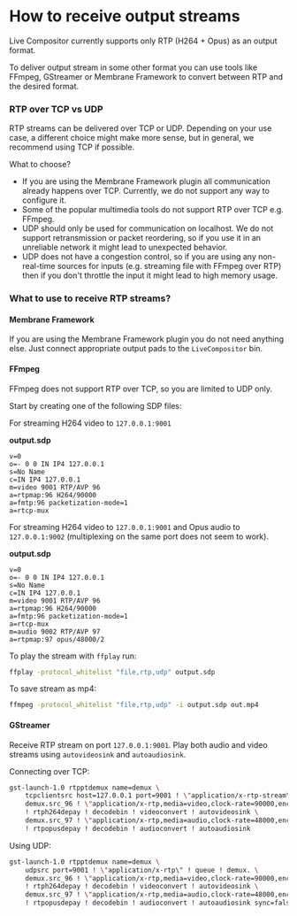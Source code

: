 # How to receive output streams

Live Compositor currently supports only RTP (H264 + Opus) as an output format.

To deliver output stream in some other format you can use tools like FFmpeg, GStreamer or Membrane Framework to convert between RTP and the desired format.

### RTP over TCP vs UDP

RTP streams can be delivered over TCP or UDP. Depending on your use case, a different choice might make more sense, but in general, we recommend using TCP if possible.

What to choose?
- If you are using the Membrane Framework plugin all communication already happens over TCP. Currently, we do not support any way to configure it.
- Some of the popular multimedia tools do not support RTP over TCP e.g. FFmpeg.
- UDP should only be used for communication on localhost. We do not support retransmission or packet reordering, so if you use it in an unreliable network it might lead to unexpected behavior.
- UDP does not have a congestion control, so if you are using any non-real-time sources for inputs (e.g. streaming file with FFmpeg over RTP) then if you don't throttle the input it might lead to high memory usage.

### What to use to receive RTP streams?

#### Membrane Framework

If you are using the Membrane Framework plugin you do not need anything else. Just connect appropriate output pads to the `LiveCompositor` bin.

#### FFmpeg

FFmpeg does not support RTP over TCP, so you are limited to UDP only.

Start by creating one of the following SDP files:

For streaming H264 video to `127.0.0.1:9001`

**output.sdp**
```
v=0
o=- 0 0 IN IP4 127.0.0.1
s=No Name
c=IN IP4 127.0.0.1
m=video 9001 RTP/AVP 96
a=rtpmap:96 H264/90000
a=fmtp:96 packetization-mode=1
a=rtcp-mux
```

For streaming H264 video to `127.0.0.1:9001` and Opus audio to `127.0.0.1:9002` (multiplexing on the same port does not seem to work).

**output.sdp**
```
v=0
o=- 0 0 IN IP4 127.0.0.1
s=No Name
c=IN IP4 127.0.0.1
m=video 9001 RTP/AVP 96
a=rtpmap:96 H264/90000
a=fmtp:96 packetization-mode=1
a=rtcp-mux
m=audio 9002 RTP/AVP 97
a=rtpmap:97 opus/48000/2
```

To play the stream with `ffplay` run:

```bash
ffplay -protocol_whitelist "file,rtp,udp" output.sdp
```

To save stream as mp4:

```bash
ffmpeg -protocol_whitelist "file,rtp,udp" -i output.sdp out.mp4
```

#### GStreamer

Receive RTP stream on port `127.0.0.1:9001`. Play both audio and video streams using `autovideosink`
and `autoaudiosink`.

Connecting over TCP:
```bash
gst-launch-1.0 rtpptdemux name=demux \
    tcpclientsrc host=127.0.0.1 port=9001 ! \"application/x-rtp-stream\" ! rtpstreamdepay ! queue ! demux. \
    demux.src_96 ! \"application/x-rtp,media=video,clock-rate=90000,encoding-name=H264\" ! queue \
    ! rtph264depay ! decodebin ! videoconvert ! autovideosink \
    demux.src_97 ! \"application/x-rtp,media=audio,clock-rate=48000,encoding-name=OPUS\" ! queue \
    ! rtpopusdepay ! decodebin ! audioconvert ! autoaudiosink
```

Using UDP:
```bash
gst-launch-1.0 rtpptdemux name=demux \
    udpsrc port=9001 ! \"application/x-rtp\" ! queue ! demux. \
    demux.src_96 ! \"application/x-rtp,media=video,clock-rate=90000,encoding-name=H264\" ! queue \
    ! rtph264depay ! decodebin ! videoconvert ! autovideosink \
    demux.src_97 ! \"application/x-rtp,media=audio,clock-rate=48000,encoding-name=OPUS\" ! queue \
    ! rtpopusdepay ! decodebin ! audioconvert ! autoaudiosink sync=false
```
